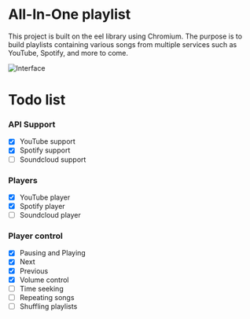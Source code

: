 # All-In-One playlist
This project is built on the eel library using Chromium. The purpose is to build playlists containing various songs from multiple services such as YouTube, Spotify, and more to come.

![Interface](https://i.imgur.com/SfS0kQn.png)

# Todo list
### API Support
- [x] YouTube support
- [x] Spotify support
- [ ] Soundcloud support

### Players
- [x] YouTube player
- [x] Spotify player
- [ ] Soundcloud player

### Player control
- [x] Pausing and Playing
- [x] Next
- [x] Previous
- [x] Volume control
- [ ] Time seeking
- [ ] Repeating songs
- [ ] Shuffling playlists
